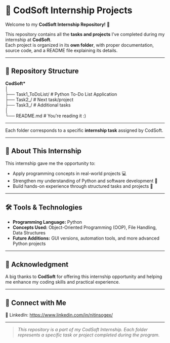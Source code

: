 # 🎯 CodSoft Internship Projects

Welcome to my **CodSoft Internship Repository!** 👋  

This repository contains all the **tasks and projects** I’ve completed during my internship at **CodSoft**.  
Each project is organized in its **own folder**, with proper documentation, source code, and a README file explaining its details.

---

## 📁 Repository Structure

**CodSoft\*** <br>
│ <br>
├── Task1_ToDoList/ # Python To-Do List Application <br>
├── Task2_<ProjectName>/ # Next task/project <br>
├── Task3_<ProjectName>/ # Additional tasks <br>
│ <br>
└── README.md # You're reading it :) <br>

---


Each folder corresponds to a specific **internship task** assigned by CodSoft.

---

## 🧩 About This Internship

This internship gave me the opportunity to:
- Apply programming concepts in real-world projects 💻  
- Strengthen my understanding of Python and software development 🐍  
- Build hands-on experience through structured tasks and projects 🚀  

---

## 🛠️ Tools & Technologies

- **Programming Language:** Python  
- **Concepts Used:** Object-Oriented Programming (OOP), File Handling, Data Structures  
- **Future Additions:** GUI versions, automation tools, and more advanced Python projects  

---

## 🌟 Acknowledgment

A big thanks to **CodSoft** for offering this internship opportunity and helping me enhance my coding skills and practical experience.

---

## 🤝 Connect with Me

💼 LinkedIn: https://www.linkedin.com/in/nitinsogex/

---

> *This repository is a part of my CodSoft Internship. Each folder represents a specific task or project completed during the program.*

